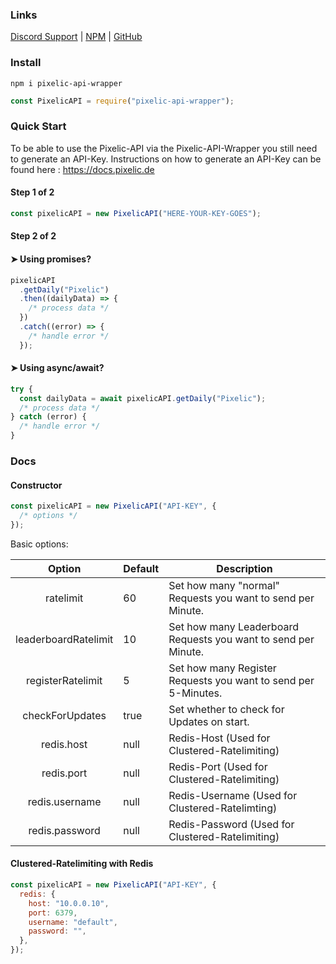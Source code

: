 ### Links

[Discord Support](https://discord.gg/ZpuscgCayg) | [NPM](https://www.npmjs.com/package/pixelic-api-wrapper) | [GitHub](https://github.com/Pixelicc/Pixelic-API-Wrapper)

### Install

```shell
npm i pixelic-api-wrapper
```

```js
const PixelicAPI = require("pixelic-api-wrapper");
```

### Quick Start

To be able to use the Pixelic-API via the Pixelic-API-Wrapper you still need to generate an API-Key.
Instructions on how to generate an API-Key can be found here : https://docs.pixelic.de

#### Step 1 of 2

```js
const pixelicAPI = new PixelicAPI("HERE-YOUR-KEY-GOES");
```

#### Step 2 of 2

#### ➤ Using promises?

```js
pixelicAPI
  .getDaily("Pixelic")
  .then((dailyData) => {
    /* process data */
  })
  .catch((error) => {
    /* handle error */
  });
```

#### ➤ Using async/await?

```js
try {
  const dailyData = await pixelicAPI.getDaily("Pixelic");
  /* process data */
} catch (error) {
  /* handle error */
}
```

### Docs

#### Constructor

```js
const pixelicAPI = new PixelicAPI("API-KEY", {
  /* options */
});
```

Basic options:

|        Option        | Default | Description                                                    |
| :------------------: | ------- | -------------------------------------------------------------- |
|      ratelimit       | 60      | Set how many "normal" Requests you want to send per Minute.    |
| leaderboardRatelimit | 10      | Set how many Leaderboard Requests you want to send per Minute. |
|  registerRatelimit   | 5       | Set how many Register Requests you want to send per 5-Minutes. |
|   checkForUpdates    | true    | Set whether to check for Updates on start.                     |
|      redis.host      | null    | Redis-Host (Used for Clustered-Ratelimiting)                   |
|      redis.port      | null    | Redis-Port (Used for Clustered-Ratelimiting)                   |
|    redis.username    | null    | Redis-Username (Used for Clustered-Ratelimting)                |
|    redis.password    | null    | Redis-Password (Used for Clustered-Ratelimiting)               |

#### Clustered-Ratelimiting with Redis

```js
const pixelicAPI = new PixelicAPI("API-KEY", {
  redis: {
    host: "10.0.0.10",
    port: 6379,
    username: "default",
    password: "",
  },
});
```
